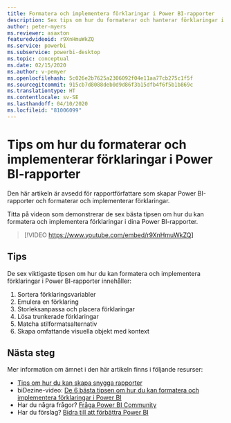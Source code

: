 ```yaml
---
title: Formatera och implementera förklaringar i Power BI-rapporter
description: Sex tips om hur du formaterar och hanterar förklaringar i visuella Power BI-rapportobjekt, i Power BI Desktop eller i Power BI-tjänsten.
author: peter-myers
ms.reviewer: asaxton
featuredvideoid: r9XnHmuWkZQ
ms.service: powerbi
ms.subservice: powerbi-desktop
ms.topic: conceptual
ms.date: 02/15/2020
ms.author: v-pemyer
ms.openlocfilehash: 5c026e2b7625a2306092f04e11aa77cb275c1f5f
ms.sourcegitcommit: 915cb7d8088deb0d9d86f3b15dfb4f6f5b1b869c
ms.translationtype: HT
ms.contentlocale: sv-SE
ms.lasthandoff: 04/10/2020
ms.locfileid: "81006099"
---
```

# <a name="tips-to-format-and-implement-legends-in-power-bi-reports"></a>Tips om hur du formaterar och implementerar förklaringar i Power BI-rapporter

Den här artikeln är avsedd för rapportförfattare som skapar Power BI-rapporter och formaterar och implementerar förklaringar.

Titta på videon som demonstrerar de sex bästa tipsen om hur du kan formatera och implementera förklaringar i dina Power BI-rapporter.

> [!VIDEO https://www.youtube.com/embed/r9XnHmuWkZQ]

## <a name="tips"></a>Tips

De sex viktigaste tipsen om hur du kan formatera och implementera förklaringar i Power BI-rapporter innehåller:

1. Sortera förklaringsvariabler
1. Emulera en förklaring
1. Storleksanpassa och placera förklaringar
1. Lösa trunkerade förklaringar
1. Matcha stilformatsalternativ
1. Skapa omfattande visuella objekt med kontext

## <a name="next-steps"></a>Nästa steg

Mer information om ämnet i den här artikeln finns i följande resurser:

- [Tips om hur du kan skapa snygga rapporter](../power-bi-reports-tips-and-tricks-for-creating.md)
- biDezine-video: [De 6 bästa tipsen om hur du kan formatera och implementera förklaringar i Power BI](https://www.youtube.com/watch?v=r9XnHmuWkZQ)
- Har du några frågor? [Fråga Power BI Community](https://community.powerbi.com/)
- Har du förslag? [Bidra till att förbättra Power BI](https://ideas.powerbi.com)

